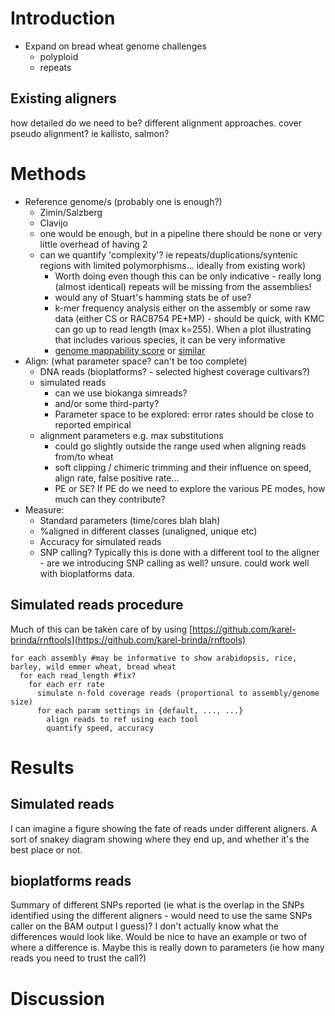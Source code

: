 # Introduction

* Expand on bread wheat genome challenges
    * polyploid
    * repeats

## Existing aligners 

how detailed do we need to be?
different alignment approaches. cover pseudo alignment? ie kallisto, salmon? 


# Methods

* Reference genome/s (probably one is enough?)
    * Zimin/Salzberg
    * Clavijo
    * one would be enough, but in a pipeline there should be none or very little overhead of having 2
    * can we quantify 'complexity'? ie repeats/duplications/syntenic regions with limited polymorphisms... ideally from existing work)
        * Worth doing even though this can be only indicative - really long (almost identical) repeats will be missing from the assemblies! 
        * would any of Stuart's hamming stats be of use? 
        * k-mer frequency analysis either on the assembly or some raw data (either CS or RAC8754 PE+MP) - should be quick, with KMC can go up to read length (max k=255). When a plot illustrating that includes various species, it can be very informative
        * [genome mappability score](https://academic.oup.com/bioinformatics/article/28/16/2097/323484) or [similar](http://journals.plos.org/plosone/article?id=10.1371/journal.pone.0030377)
* Align: (what parameter space? can't be too complete)
    * DNA reads (bioplatforms? - selected highest coverage cultivars?)
    * simulated reads
      * can we use biokanga simreads?
      * and/or some third-party?
      * Parameter space to be explored: error rates should be close to reported empirical 
    * alignment parameters e.g. max substitutions
      * could go slightly outside the range used when aligning reads from/to wheat 
      * soft clipping / chimeric trimming and their influence on speed, align rate, false positive rate...
      * PE or SE? If PE do we need to explore the various PE modes, how much can they contribute?
* Measure:
    * Standard parameters (time/cores blah blah)
    * %aligned in different classes (unaligned, unique etc)
    * Accuracy for simulated reads 
    * SNP calling? Typically this is done with a different tool to the aligner - are we introducing SNP calling as well? unsure. could work well with bioplatforms data.



## Simulated reads procedure

Much of this can be taken care of by using [https://github.com/karel-brinda/rnftools](https://github.com/karel-brinda/rnftools)

```
for each assembly #may be informative to show arabidopsis, rice, barley, wild emmer wheat, bread wheat 
  for each read_length #fix?
    for each err rate 
      simulate n-fold coverage reads (proportional to assembly/genome size) 
      for each param settings in {default, ..., ...} 
        align reads to ref using each tool
        quantify speed, accuracy
``` 



# Results

## Simulated reads

I can imagine a figure showing the fate of reads under different aligners. A sort of snakey diagram showing where they end up, and whether it's the best place or not. 

## bioplatforms reads

Summary of different SNPs reported (ie what is the overlap in the SNPs identified using the different aligners - would need to use the same SNPs caller on the BAM output I guess)? I don't actually know what the differences would look like. Would be nice to have an example or two of where a difference is. Maybe this is really down to parameters (ie how many reads you need to trust the call?)


# Discussion


